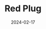---
date: 2024-02-17
title: 'Red Plug'
description: 'Red Plug is a custom web development consulting firm'
image: '/images/content/projects/redplug.png'
---